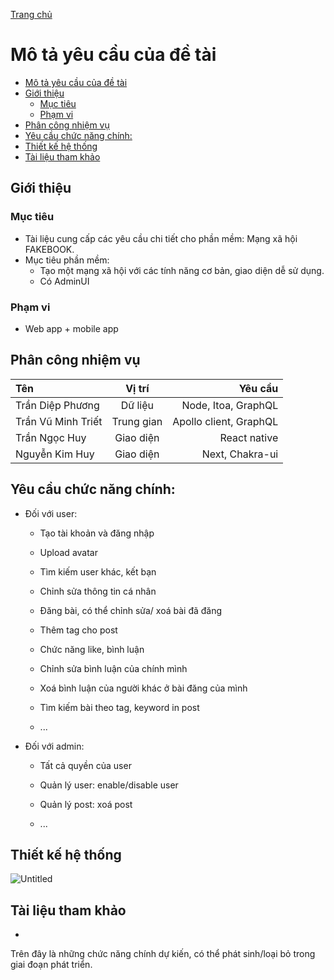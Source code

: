 [Trang chủ](/)

# Mô tả yêu cầu của đề tài

- [Mô tả yêu cầu của đề tài](#mô-tả-yêu-cầu-của-đề-tài)
- [Giới thiệu](#giới-thiệu)
  - [Mục tiêu](#mục-tiêu)
  - [Phạm vi](#phạm-vi)
- [Phân công nhiệm vụ](#phân-công-nhiệm-vụ)
- [Yêu cầu chức năng chính:](#yêu-cầu-chức-năng-chính)
- [Thiết kế hệ thống](#thiết-kế-hệ-thống)
- [Tài liệu tham khảo](#tài-liệu-tham-khảo)

## Giới thiệu

### Mục tiêu

- Tài liệu cung cấp các yêu cầu chi tiết cho phần mềm: Mạng xã hội FAKEBOOK.
- Mục tiêu phần mềm:
    + Tạo một mạng xã hội với các tính năng cơ bản, giao diện dễ sử dụng.
    + Có AdminUI

### Phạm vi

- Web app + mobile app

## Phân công nhiệm vụ

| Tên                |   Vị trí   |                 Yêu cầu |
| :----------------- | :--------: | ----------------------: |
| Trần Diệp Phương   |  Dữ liệu   | Node, Itoa, GraphQL |
| Trần Vũ Minh Triết | Trung gian |  Apollo client, GraphQL |
| Trần Ngọc Huy      | Giao diện  |            React native |
| Nguyễn Kim Huy     | Giao diện  |         Next, Chakra-ui |

## Yêu cầu chức năng chính:

- Đối với user:

    + Tạo tài khoản và đăng nhập

    + Upload avatar

    + Tìm kiếm user khác, kết bạn

    + Chỉnh sửa thông tin cá nhân

    + Đăng bài, có thể chỉnh sửa/ xoá bài đã đăng

    + Thêm tag cho post

    + Chức năng like, bình luận

    + Chỉnh sửa bình luận của chính mình

    + Xoá bình luận của người khác ở bài đăng của mình

    + Tìm kiếm bài theo tag, keyword in post

    + ...

- Đối với admin:

    + Tất cả quyền của user

    + Quản lý user: enable/disable user

    + Quản lý post: xoá post

    + ...

## Thiết kế hệ thống
![Untitled](https://user-images.githubusercontent.com/63086038/133872684-67f3199e-df8a-454c-b186-ffe27ddddbdc.png)
## Tài liệu tham khảo
-
Trên đây là những chức năng chính dự kiến, có thể phát sinh/loại bỏ trong giai đoạn phát triển.
